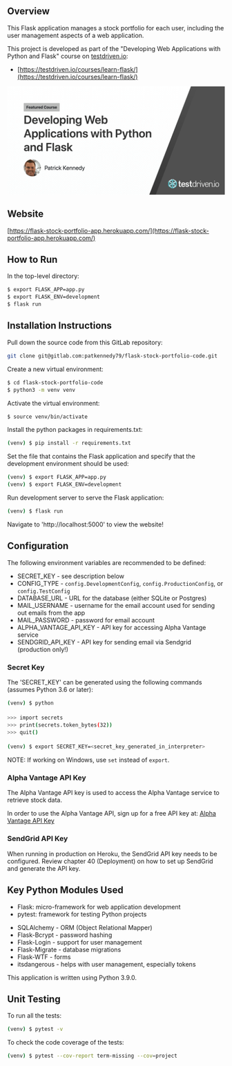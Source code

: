 ## Overview

This Flask application manages a stock portfolio for each user, including the user management aspects of a web application.

This project is developed as part of the "Developing Web Applications with Python and Flask" course on [testdriven.io](https://testdriven.io/courses/learn-flask/):

* [https://testdriven.io/courses/learn-flask/](https://testdriven.io/courses/learn-flask/)

![Developing Web Applications with Python and Flask](project/static/img/learn_flask.png?raw=true "Developing Web Applications with Python and Flask")

## Website

[https://flask-stock-portfolio-app.herokuapp.com/](https://flask-stock-portfolio-app.herokuapp.com/)

## How to Run

In the top-level directory:

```sh
$ export FLASK_APP=app.py
$ export FLASK_ENV=development
$ flask run
```

## Installation Instructions

Pull down the source code from this GitLab repository:

```sh
git clone git@gitlab.com:patkennedy79/flask-stock-portfolio-code.git
```

Create a new virtual environment:

```sh
$ cd flask-stock-portfolio-code
$ python3 -m venv venv
```

Activate the virtual environment:

```sh
$ source venv/bin/activate
```

Install the python packages in requirements.txt:

```sh
(venv) $ pip install -r requirements.txt
```

Set the file that contains the Flask application and specify that the development environment should be used:

```sh
(venv) $ export FLASK_APP=app.py
(venv) $ export FLASK_ENV=development
```

Run development server to serve the Flask application:

```sh
(venv) $ flask run
```

Navigate to 'http://localhost:5000' to view the website!

## Configuration

The following environment variables are recommended to be defined:

* SECRET_KEY - see description below
* CONFIG_TYPE - `config.DevelopmentConfig`, `config.ProductionConfig`, or `config.TestConfig`
* DATABASE_URL - URL for the database (either SQLite or Postgres)
* MAIL_USERNAME - username for the email account used for sending out emails from the app
* MAIL_PASSWORD - password for email account
* ALPHA_VANTAGE_API_KEY - API key for accessing Alpha Vantage service
* SENDGRID_API_KEY - API key for sending email via Sendgrid (production only!)

### Secret Key

The 'SECRET_KEY' can be generated using the following commands (assumes Python 3.6 or later):

```sh
(venv) $ python

>>> import secrets
>>> print(secrets.token_bytes(32))
>>> quit()

(venv) $ export SECRET_KEY=<secret_key_generated_in_interpreter>
```

NOTE: If working on Windows, use `set` instead of `export`.

### Alpha Vantage API Key

The Alpha Vantage API key is used to access the Alpha Vantage service to retrieve stock data.

In order to use the Alpha Vantage API, sign up for a free API key at:
[Alpha Vantage API Key](https://www.alphavantage.co/support/#api-key)

### SendGrid API Key

When running in production on Heroku, the SendGrid API key needs to be configured. Review chapter 40
(Deployment) on how to set up SendGrid and generate the API key.

## Key Python Modules Used

- Flask: micro-framework for web application development
- pytest: framework for testing Python projects
* SQLAlchemy - ORM (Object Relational Mapper)
* Flask-Bcrypt - password hashing
* Flask-Login - support for user management
* Flask-Migrate - database migrations
* Flask-WTF - forms
* itsdangerous - helps with user management, especially tokens

This application is written using Python 3.9.0.

## Unit Testing

To run all the tests:

```sh
(venv) $ pytest -v
```

To check the code coverage of the tests:

```sh
(venv) $ pytest --cov-report term-missing --cov=project
```
